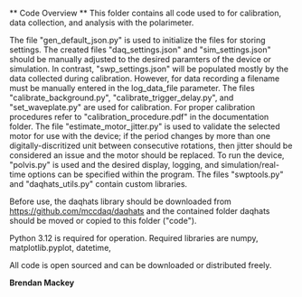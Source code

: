** Code Overview **
This folder contains all code used to for calibration, data collection, and analysis with the polarimeter. 

The file "gen_default_json.py" is used to initialize the files for storing settings. The created files "daq_settings.json" and "sim_settings.json" should be manually adjusted to the desired paramters of the device or simulation. In contrast, "swp_settings.json" will be populated mostly by the data collected during calibration. However, for data recording a filename must be manually entered in the log_data_file parameter. The files "calibrate_background.py", "calibrate_trigger_delay.py", and "set_waveplate.py" are used for calibration. For proper calibration procedures refer to "calibration_procedure.pdf" in the documentation folder. The file "estimate_motor_jitter.py" is used to validate the selected motor for use with the device; if the period changes by more than one digitally-discritized unit between consecutive rotations, then jitter should be considered an issue and the motor should be replaced. To run the device, "polvis.py" is used and the desired display, logging, and simulation/real-time options can be specified within the program. The files "swptools.py" and "daqhats_utils.py" contain custom libraries.

Before use, the daqhats library should be downloaded from https://github.com/mccdaq/daqhats and the contained folder daqhats should be moved or copied to this folder ("code"). 

Python 3.12 is required for operation. Required libraries are numpy, matplotlib.pyplot, datetime, 

All code is open sourced and can be downloaded or distributed freely.

**Brendan Mackey**